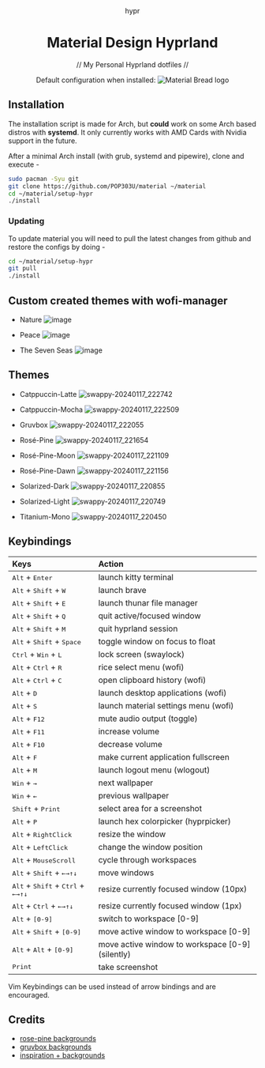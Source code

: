 <div align="center"> hypr
<h1> Material Design Hyprland </h1>
// My Personal Hyprland dotfiles //
</div>

<p align="center">
    Default configuration when installed:
    <img src="https://github.com/POP303U/hypr-dots/assets/115036828/7ef49c08-fcf1-4d50-b1a1-c8d6157f0f4c" alt="Material Bread logo">
</p>

## Installation

The installation script is made for Arch, but **could** work on some Arch based distros with **systemd**.
It only currently works with AMD Cards with Nvidia support in the future.

After a minimal Arch install (with grub, systemd and pipewire), clone and execute -

```sh
sudo pacman -Syu git
git clone https://github.com/POP303U/material ~/material
cd ~/material/setup-hypr
./install
```

### Updating
To update material you will need to pull the latest changes from github and restore the configs by doing -

```sh
cd ~/material/setup-hypr
git pull
./install
```

## Custom created themes with wofi-manager

* Nature
![image](https://github.com/POP303U/hypr-dots/assets/115036828/f7c0ff01-accc-4cd9-8dbd-47d0830c6ce6)

* Peace
![image](https://github.com/POP303U/hypr-dots/assets/115036828/f4e4dc2e-260c-4cba-819f-943bd2756c73)

* The Seven Seas
![image](https://github.com/POP303U/hypr-dots/assets/115036828/1609be17-4263-491e-9192-38bdc4faef80)

## Themes 
* Catppuccin-Latte
![swappy-20240117_222742](https://github.com/POP303U/hypr-dots/assets/115036828/6ee5f780-da71-4541-8332-0aa64d4eab32)

* Catppuccin-Mocha
![swappy-20240117_222509](https://github.com/POP303U/hypr-dots/assets/115036828/39c2a568-9bcb-420f-b81d-3503a185c536)

* Gruvbox
![swappy-20240117_222055](https://github.com/POP303U/hypr-dots/assets/115036828/90bdbc13-f7f4-40b4-9fee-1abb83ec2b17)

* Rosé-Pine
![swappy-20240117_221654](https://github.com/POP303U/hypr-dots/assets/115036828/7253be10-e0f9-435f-a872-9ec57cfff5f1)

* Rosé-Pine-Moon
![swappy-20240117_221109](https://github.com/POP303U/hypr-dots/assets/115036828/0eb2854b-449e-45a0-934e-574147ba525e)

* Rosé-Pine-Dawn
![swappy-20240117_221156](https://github.com/POP303U/hypr-dots/assets/115036828/2c98e4cf-ec5b-4a3c-8e2a-fd87bff17e27)

* Solarized-Dark
![swappy-20240117_220855](https://github.com/POP303U/hypr-dots/assets/115036828/fa378b48-5f4a-48c3-818c-25a385efa85e)

* Solarized-Light
![swappy-20240117_220749](https://github.com/POP303U/hypr-dots/assets/115036828/c4040e9c-ec06-4710-b159-d6cea409e268)

* Titanium-Mono
![swappy-20240117_220450](https://github.com/POP303U/hypr-dots/assets/115036828/63597ecd-3e62-4de7-8392-85f26b4f792a)


## Keybindings

| Keys | Action |
| :--  | :-- |
| <kbd>Alt</kbd> + <kbd>Enter</kbd>| launch kitty terminal
| <kbd>Alt</kbd> + <kbd>Shift</kbd> + <kbd>W</kbd>| launch brave 
| <kbd>Alt</kbd> + <kbd>Shift</kbd> + <kbd>E</kbd> | launch thunar file manager  
| <kbd>Alt</kbd> + <kbd>Shift</kbd> + <kbd>Q</kbd>| quit active/focused window
| <kbd>Alt</kbd> + <kbd>Shift</kbd> + <kbd>M</kbd>| quit hyprland session
| <kbd>Alt</kbd> + <kbd>Shift</kbd> + <kbd>Space</kbd> | toggle window on focus to float
| <kbd>Ctrl</kbd> + <kbd>Win</kbd> + <kbd>L</kbd> | lock screen (swaylock)
| <kbd>Alt</kbd> + <kbd>Ctrl</kbd> + <kbd>R</kbd> | rice select menu (wofi)
| <kbd>Alt</kbd> + <kbd>Ctrl</kbd> + <kbd>C</kbd> | open clipboard history (wofi)
| <kbd>Alt</kbd> + <kbd>D</kbd> | launch desktop applications (wofi)
| <kbd>Alt</kbd> + <kbd>S</kbd> | launch material settings menu (wofi)
| <kbd>Alt</kbd> + <kbd>F12</kbd> | mute audio output (toggle)
| <kbd>Alt</kbd> + <kbd>F11</kbd>| increase volume
| <kbd>Alt</kbd> + <kbd>F10</kbd>| decrease volume
| <kbd>Alt</kbd> + <kbd>F</kbd> | make current application fullscreen
| <kbd>Alt</kbd> + <kbd>M</kbd> | launch logout menu (wlogout)
| <kbd>Win</kbd> + <kbd>→</kbd> | next wallpaper
| <kbd>Win</kbd> + <kbd>←</kbd> | previous wallpaper
| <kbd>Shift</kbd> + <kbd>Print</kbd>  | select area for a screenshot
| <kbd>Alt</kbd> + <kbd>P</kbd> | launch hex colorpicker (hyprpicker)
| <kbd>Alt</kbd> + <kbd>RightClick</kbd> | resize the window
| <kbd>Alt</kbd> + <kbd>LeftClick</kbd> | change the window position
| <kbd>Alt</kbd> + <kbd>MouseScroll</kbd> | cycle through workspaces
| <kbd>Alt</kbd> + <kbd>Shift</kbd> + <kbd>←</kbd><kbd>→</kbd><kbd>↑</kbd><kbd>↓</kbd>| move windows
| <kbd>Alt</kbd> + <kbd>Shift</kbd> + <kbd>Ctrl</kbd> + <kbd>←</kbd><kbd>→</kbd><kbd>↑</kbd><kbd>↓</kbd>| resize currently focused window (10px)
| <kbd>Alt</kbd> + <kbd>Ctrl</kbd> + <kbd>←</kbd><kbd>→</kbd><kbd>↑</kbd><kbd>↓</kbd>| resize currently focused window (1px)
| <kbd>Alt</kbd> + <kbd>[0-9]</kbd> | switch to workspace [0-9]
| <kbd>Alt</kbd> + <kbd>Shift</kbd> + <kbd>[0-9]</kbd> | move active window to workspace [0-9]
| <kbd>Alt</kbd> + <kbd>Alt</kbd> + <kbd>[0-9]</kbd> | move active window to workspace [0-9] (silently)
| <kbd>Print</kbd> | take screenshot

Vim Keybindings can be used instead of arrow bindings and are encouraged.

## Credits
- [rose-pine backgrounds](https://github.com/the-argus/wallpapers)
- [gruvbox backgrounds](https://gruvbox-wallpapers.pages.dev)
- [inspiration + backgrounds](https://github.com/prasanthrangan/hyprdots)
